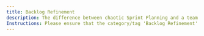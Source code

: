 ```yaml
---
title: Backlog Refinement
description: The difference between chaotic Sprint Planning and a team delivering predictably.
Instructions: Please ensure that the category/tag 'Backlog Refinement' is only applied to content specifically related to the process of improving and clarifying the product backlog, distinguishing it from Sprint Planning and focusing on how a team can deliver predictably.
---
```

